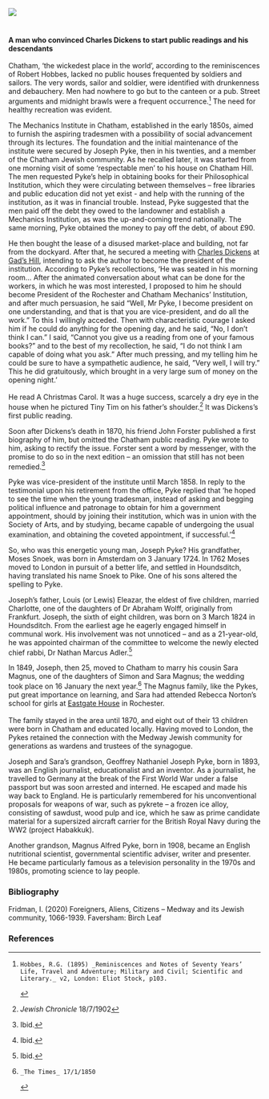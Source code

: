 <a href="https://juncture-digital.org"><img src="https://juncture-digital.org/images/ve-button.png"></a>
<param ve-config title="Joseph Pyke (1824-xx)" author="Irina Fridman" layout="vtl" banner="images/Grammar_School_Gate_Rochester.jpg">

<param ve-entity eid="Q729006" aliases="Chatham">
<param ve-entity eid="Q507517" aliases="Rochester">

#

**A man who convinced Charles Dickens to start public readings and his descendants**
<br><br>
Chatham, ‘the wickedest place in the world’, according to the reminiscences of Robert Hobbes, lacked no public houses frequented by soldiers and sailors. The very words, sailor and soldier, were identified with drunkenness and debauchery. Men had nowhere to go but to the canteen or a pub. Street arguments and midnight brawls were a frequent occurrence.[^ref1] The need for healthy recreation was evident. 

The Mechanics Institute in Chatham, established in the early 1850s, aimed to furnish the aspiring tradesmen with a possibility of social advancement through its lectures. The foundation and the initial maintenance of the institute were secured by Joseph Pyke, then in his twenties, and a member of the Chatham Jewish community. As he recalled later, it was started from one morning visit of some ‘respectable men’ to his house on Chatham Hill. The men requested Pyke’s help in obtaining books for their Philosophical Institution, which they were circulating between themselves – free libraries and public education did not yet exist - and help with the running of the institution, as it was in financial trouble. Instead, Pyke suggested that the men paid off the debt they owed to the landowner and establish a Mechanics Institution, as was the up-and-coming trend nationally. The same morning, Pyke obtained the money to pay off the debt, of about £90. 

He then bought the lease of a disused market-place and building, not far from the dockyard. After that, he secured a meeting with [Charles Dickens](/dickens/dickens-biography) at [Gad’s Hill](/dickens/dickens-gads-hill), intending to ask the author to become the president of the institution. According to Pyke’s recollections, ‘He was seated in his morning room… After the animated conversation about what can be done for the workers, in which he was most interested, I proposed to him he should become President of the Rochester and Chatham Mechanics’ Institution, and after much persuasion, he said “Well, Mr Pyke, I become president on one understanding, and that is that you are vice-president, and do all the work.” To this I willingly acceded. Then with characteristic courage I asked him if he could do anything for the opening day, and he said, “No, I don’t think I can.” I said, “Cannot you give us a reading from one of your famous books?” and to the best of my recollection, he said, “I do not think I am capable of doing what you ask.” After much pressing, and my telling him he could be sure to have a sympathetic audience, he said, ”Very well, I will try.” This he did gratuitously, which brought in a very large sum of money on the opening night.’ 
<br><br>
He read A Christmas Carol. It was a huge success, scarcely a dry eye in the house when he pictured Tiny Tim on his father’s shoulder.[^ref2] It was Dickens’s first public reading.

Soon after Dickens’s death in 1870, his friend John Forster published a first biography of him, but omitted the Chatham public reading. Pyke wrote to him, asking to rectify the issue. Forster sent a word by messenger, with the promise to do so in the next edition – an omission that still has not been remedied.[^ref3]

Pyke was vice-president of the institute until March 1858. In reply to the testimonial upon his retirement from the office, Pyke replied that ‘he hoped to see the time when the young tradesman, instead of asking and begging political influence and patronage to obtain for him a government appointment, should by joining their institution, which was in union with the Society of Arts, and by studying, became capable of undergoing the usual examination, and obtaining the coveted appointment, if successful.’[^ref4]

So, who was this energetic young man, Joseph Pyke? His grandfather, Moses Snoek, was born in Amsterdam on 3 January 1724. In 1762 Moses moved to London in pursuit of a better life, and settled in Houndsditch, having translated his name Snoek to Pike. One of his sons altered the spelling to Pyke. 

Joseph’s father, Louis (or Lewis) Eleazar, the eldest of five children, married Charlotte, one of the daughters of Dr Abraham Wolff, originally from Frankfurt. 
Joseph, the sixth of eight children, was born on 3 March 1824 in Houndsditch. From the earliest age he eagerly engaged himself in communal work. His involvement was not unnoticed – and as a 21-year-old, he was appointed chairman of the committee to welcome the newly elected chief rabbi, Dr Nathan Marcus Adler.[^ref5] 

In 1849, Joseph, then 25, moved to Chatham to marry his cousin Sara Magnus, one of the daughters of Simon and Sara Magnus; the wedding took place on 16 January the next year.[^ref6] The Magnus family, like the Pykes, put great importance on learning, and Sara had attended Rebecca Norton’s school for girls at [Eastgate House](/dickens/edwin-drood-eastgate-house) in Rochester. 
<br><br>
The family stayed in the area until 1870, and eight out of their 13 children were born in Chatham and educated locally. Having moved to London, the Pykes retained the connection with the Medway Jewish community for generations as wardens and trustees of the synagogue.

Joseph and Sara’s grandson, Geoffrey Nathaniel Joseph Pyke, born in 1893, was an English journalist, educationalist and an inventor. As a journalist, he travelled to Germany at the break of the First World War under a false passport but was soon arrested and interned. He escaped and made his way back to England.
He is particularly remembered for his unconventional proposals for weapons of war, such as pykrete – a frozen ice alloy, consisting of sawdust, wood pulp and ice, which he saw as prime candidate material for a supersized aircraft carrier for the British Royal Navy during the WW2 (project Habakkuk). 

Another grandson, Magnus Alfred Pyke, born in 1908, became an English nutritional scientist, governmental scientific adviser, writer and presenter. He became particularly famous as a television personality in the 1970s and 1980s, promoting science to lay people.

### Bibliography
Fridman, I. (2020) Foreigners, Aliens, Citizens – Medway and its Jewish community, 1066-1939. Faversham: Birch Leaf

### References
[^ref1]: 	Hobbes, R.G. (1895) _Reminiscences and Notes of Seventy Years’ Life, Travel and Adventure; Military and Civil; Scientific and Literary._ v2, London: Eliot Stock, p103.
[^ref2]:  _Jewish Chronicle_ 18/7/1902
[^ref3]: Ibid.
[^ref4]: Ibid.
[^ref5]: Ibid.
[^ref6]: 	_The Times_ 17/1/1850


